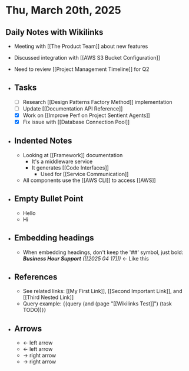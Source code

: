 # Thu, March 20th, 2025

## Daily Notes with Wikilinks
- Meeting with [[The Product Team]] about new features
- Discussed integration with [[AWS S3 Bucket Configuration]] 
- Need to review [[Project Management Timeline]] for Q2

- ## Tasks
	- [ ] Research [[Design Patterns Factory Method]] implementation
	- [ ] Update [[Documentation API Reference]]
	- [x] Work on [[Improve Perf on Project Sentient Agents]]
	- [x] Fix issue with [[Database Connection Pool]]
- ## Indented Notes
	- Looking at [[Framework]] documentation
		- It's a middleware service
		- It generates [[Code Interfaces]]
			- Used for [[Service Communication]]
	- All components use the [[AWS CLI]] to access [[AWS]]

- ## Empty Bullet Point
  - Hello
  - Hi


- ## Embedding headings
	- When embedding headings, don't keep the '##' symbol, just bold: _**Business Hour Support** ([[2025 04 17]])_ ← Like this


- ## References
	- See related links: [[My First Link]], [[Second Important Link]], and [[Third Nested Link]]
	- Query example: {{query (and (page "[[Wikilinks Test]]") (task TODO))}} 

- ## Arrows
	- ← left arrow
	- ← left arrow
	- → right arrow
	- → right arrow
